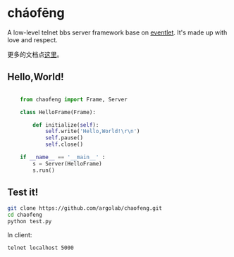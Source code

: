 cháofēng
========

A low-level telnet bbs server framework base on [eventlet](http://eventlet.net/).
It's made up with love and respect.

更多的文档点[这里](http://argolab.github.com/chaofeng/)。

Hello,World!
------------

```python

    from chaofeng import Frame, Server

    class HelloFrame(Frame):

        def initialize(self):
            self.write('Hello,World!\r\n')
            self.pause()
            self.close()

    if __name__ == '__main__' :
        s = Server(HelloFrame)
        s.run()
```

Test it!
--------

```bash
git clone https://github.com/argolab/chaofeng.git
cd chaofeng
python test.py
```

In client:

```bash
telnet localhost 5000
```
